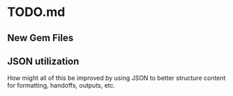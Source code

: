 # TODO.md

## New Gem Files




## JSON utilization
How might all of this be improved by using JSON to better structure content for formatting, handoffs, outputs, etc. 


